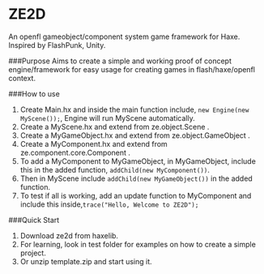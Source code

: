 ZE2D
====

An openfl gameobject/component system game framework for Haxe. Inspired by FlashPunk, Unity.

###Purpose
Aims to create a simple and working proof of concept engine/framework for easy usage for creating games in flash/haxe/openfl context.

###How to use
1. Create Main.hx and inside the main function include, `new Engine(new MyScene());`, Engine will run MyScene automatically.
2. Create a MyScene.hx and extend from ze.object.Scene .
3. Create a MyGameObject.hx and extend from ze.object.GameObject .
4. Create a MyComponent.hx and extend from ze.component.core.Component .
5. To add a MyComponent to MyGameObject, in MyGameObject, include this in the added function, `addChild(new MyComponent())`.
6. Then in MyScene include `addChild(new MyGameObject())` in the added function.
7. To test if all is working, add an update function to MyComponent and include this inside,`trace("Hello, Welcome to ZE2D");`

###Quick Start
1. Download ze2d from haxelib.
2. For learning, look in test folder for examples on how to create a simple project.
3. Or unzip template.zip and start using it.